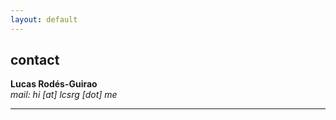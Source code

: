 ```yaml
---
layout: default
---
```


## contact

**Lucas Rodés-Guirao** <br/>
_mail: hi [at] lcsrg [dot] me_ <br/>

<hr>

<a href="{{ site.baseurl }}/index.html"><i class='fa fa-home'></i>
 

